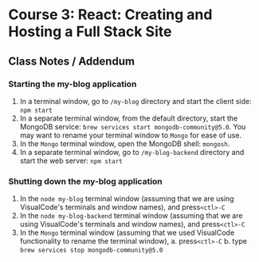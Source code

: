 # Course 3: React: Creating and Hosting a Full Stack Site
## Class Notes / Addendum

### Starting the my-blog application
1. In a terminal window, go to `/my-blog` directory and start the client side: `npm start`
2. In a separate terminal window, from the default directory, start the MongoDB service: `brew services start mongodb-community@5.0`. You may want to rename your terminal window to `Mongo` for ease of use.
3. In the `Mongo` terminal window, open the MongoDB shell: `mongosh`.
4. In a separate terminal window, go to `/my-blog-backend` directory and start the web server: `npm start`

### Shutting down the my-blog application
1. In the `node my-blog` terminal window (assuming that we are using VisualCode's terminals and window names), and press`<ctl>-C`
2. In the `node my-blog-backend` terminal window (assuming that we are using VisualCode's terminals and window names), and press`<ctl>-C`
3. In the `Mongo` terminal window (assuming that we used VisualCode functionality to rename the terminal window), 
  a. press`<ctl>-C`
  b. type `brew services stop mongodb-community@5.0`
